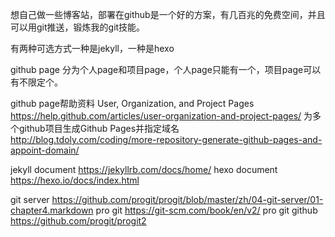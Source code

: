 想自己做一些博客站，部署在github是一个好的方案，有几百兆的免费空间，并且可以用git推送，锻炼我的git技能。

有两种可选方式一种是jekyll，一种是hexo

github page 分为个人page和项目page，个人page只能有一个，项目page可以有不限定个。

github page帮助资料
User, Organization, and Project Pages https://help.github.com/articles/user-organization-and-project-pages/
为多个github项目生成Github Pages并指定域名 http://blog.tdoly.com/coding/more-repository-generate-github-pages-and-appoint-domain/

jekyll document https://jekyllrb.com/docs/home/
hexo document https://hexo.io/docs/index.html

git server https://github.com/progit/progit/blob/master/zh/04-git-server/01-chapter4.markdown
pro git https://git-scm.com/book/en/v2/
pro git github https://github.com/progit/progit2